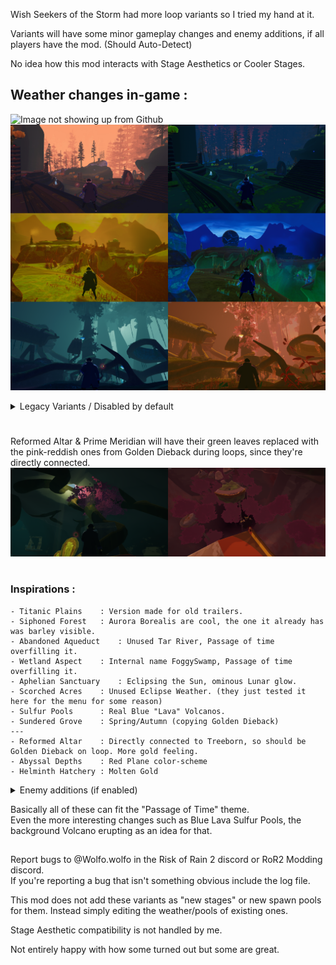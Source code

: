 Wish Seekers of the Storm had more loop variants so I tried my hand at it.

Variants will have some minor gameplay changes and enemy additions, if all players have the mod. (Should Auto-Detect)
  
No idea how this mod interacts with Stage Aesthetics or Cooler Stages.
 

## Weather changes in-game :
  
![Image not showing up from Github](https://raw.githubusercontent.com/WolfoIsBestWolf/ror2-LoopWeather/main/_modPageImages/loopVariants1.png)
![Image not showing up from Github](https://raw.githubusercontent.com/WolfoIsBestWolf/ror2-LoopWeather/main/_modPageImages/loopVariants2.png)

 <details>
  <summary>Legacy Variants / Disabled by default</summary>
  
![Image not showing up from Github](https://raw.githubusercontent.com/WolfoIsBestWolf/ror2-LoopWeather/main/_modPageImages/loopVariantsDisabled.png)

</details>


#
Reformed Altar & Prime Meridian will have their green leaves replaced with the pink-reddish ones from Golden Dieback during loops, since they're directly connected.
![Image not showing up from Github](https://raw.githubusercontent.com/WolfoIsBestWolf/ror2-LoopWeather/main/_modPageImages/loopVariantsColossusExtras.png)

#
### Inspirations :
```
- Titanic Plains	: Version made for old trailers.
- Siphoned Forest	: Aurora Borealis are cool, the one it already has was barley visible.  
- Abandoned Aqueduct	: Unused Tar River, Passage of time overfilling it.
- Wetland Aspect	: Internal name FoggySwamp, Passage of time overfilling it.
- Aphelian Sanctuary	: Eclipsing the Sun, ominous Lunar glow.
- Scorched Acres	: Unused Eclipse Weather. (they just tested it here for the menu for some reason)
- Sulfur Pools		: Real Blue "Lava" Volcanos. 
- Sundered Grove	: Spring/Autumn (copying Golden Dieback)
---
- Reformed Altar	: Directly connected to Treeborn, so should be Golden Dieback on loop. More gold feeling.
- Abyssal Depths	: Red Plane color-scheme
- Helminth Hatchery	: Molten Gold
 ```
 
 <details>
  <summary>Enemy additions (if enabled)</summary>
  
- Siphoned Forest : Greater Wisp  
- Abandoned Aqueduct : Lunar Exploders. Loop: Lunar Golems, Lunar Wisps
- Scorched Acres : Childs
- Abyssal Depths : Void Reaver, Void Barnacle. Loop: Void Jailer, Void Devestator
- Sundered Grove : Geep, Gip
- Helminth Hatchery : Halcyonite
</details>
 
 
 
Basically all of these can fit the "Passage of Time" theme.\
Even the more interesting changes such as Blue Lava Sulfur Pools, the background Volcano erupting as an idea for that.
 
##
 
Report bugs to @Wolfo.wolfo in the Risk of Rain 2 discord or RoR2 Modding discord.\
If you're reporting a bug that isn't something obvious include the log file.

This mod does not add these variants as "new stages" or new spawn pools for them. Instead simply editing the weather/pools of existing ones.

Stage Aesthetic compatibility is not handled by me.

Not entirely happy with how some turned out but some are great.